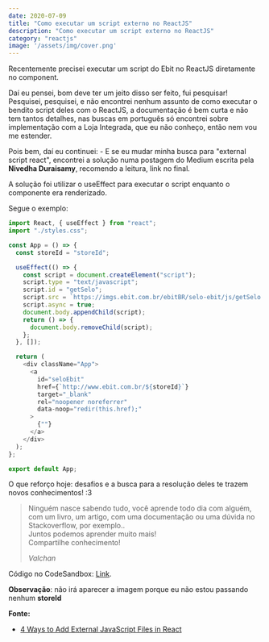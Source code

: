 ```yaml
---
date: 2020-07-09
title: "Como executar um script externo no ReactJS"
description: "Como executar um script externo no ReactJS"
category: "reactjs"
image: '/assets/img/cover.png'
---
```


Recentemente precisei executar um script do Ebit no ReactJS diretamente no component.

Daí eu pensei, bom deve ter um jeito disso ser feito, fui pesquisar!
Pesquisei, pesquisei, e não encontrei nenhum assunto de como executar o bendito script deles com o ReactJS, a documentação é bem curta e não tem tantos detalhes, nas buscas em português só encontrei sobre implementação com a Loja Integrada, que eu não conheço, então nem vou me estender.

Pois bem, daí eu continuei: - E se eu mudar minha busca para "external script react", encontrei a solução numa postagem do Medium escrita pela **Nivedha Duraisamy**, recomendo a leitura, link no final.

A solução foi utilizar o useEffect para executar o script enquanto o componente era renderizado.

Segue o exemplo:

```js
import React, { useEffect } from "react";
import "./styles.css";

const App = () => {
  const storeId = "storeId";

  useEffect(() => {
    const script = document.createElement("script");
    script.type = "text/javascript";
    script.id = "getSelo";
    script.src = `https://imgs.ebit.com.br/ebitBR/selo-ebit/js/getSelo.js?${storeId}`;
    script.async = true;
    document.body.appendChild(script);
    return () => {
      document.body.removeChild(script);
    };
  }, []);

  return (
    <div className="App">
      <a
        id="seloEbit"
        href={`http://www.ebit.com.br/${storeId}`}
        target="_blank"
        rel="noopener noreferrer"
        data-noop="redir(this.href);"
      >
        {""}
      </a>
    </div>
  );
};

export default App;
```

O que reforço hoje: desafios e a busca para a resolução deles te trazem novos conhecimentos! :3

<blockquote>  
  <p>Ninguém nasce sabendo tudo, você aprende todo dia com alguém, com um livro, um artigo, com uma documentação ou uma dúvida no Stackoverflow, por exemplo..<br>Juntos podemos aprender muito mais!<br>Compartilhe conhecimento!</p>
  <cite>Valchan</cite>
</blockquote>

Código no CodeSandbox: <a href="https://codesandbox.io/s/selo-ebit-6foxq" target="_blank" rel="noopener noreferrer">Link</a>.

**Observação**: não irá aparecer a imagem porque eu não estou passando nenhum **storeId**


**Fonte:**

- <a href="https://medium.com/better-programming/4-ways-of-adding-external-js-files-in-reactjs-823f85de3668" target="_blank" rel="noopener noreferrer">4 Ways to Add External JavaScript Files in React</a>
